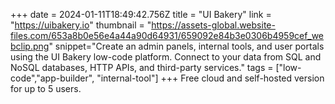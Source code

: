 +++
date = 2024-01-11T18:49:42.756Z
title = "UI Bakery"
link = "https://uibakery.io"
thumbnail = "https://assets-global.website-files.com/653a8b0e56e4a44a90d64931/659092e84b3e0306b4959cef_webclip.png"
snippet="Create an admin panels, internal tools, and user portals using the UI Bakery low-code platform. Connect to your data from SQL and NoSQL databases, HTTP APIs, and third-party services."
tags = ["low-code","app-builder", "internal-tool"]
+++
Free cloud and self-hosted version for up to 5 users.
